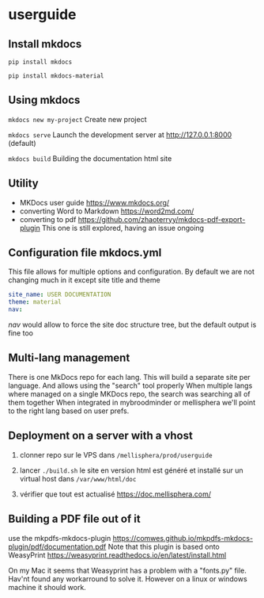 # userguide

## Install mkdocs
```pip install mkdocs```

```pip install mkdocs-material```

## Using mkdocs
```mkdocs new my-project``` Create new project

```mkdocs serve```  Launch the development server at http://127.0.0.1:8000 (default)

```mkdocs build```  Building the documentation html site


## Utility 
- MKDocs user guide https://www.mkdocs.org/
- converting Word to Markdown https://word2md.com/
- converting to pdf https://github.com/zhaoterryy/mkdocs-pdf-export-plugin This one is still explored, having an issue ongoing

## Configuration file mkdocs.yml
This file allows for multiple options and configuration.
By default we are not changing much in it except site title and theme

```yml
site_name: USER DOCUMENTATION
theme: material
nav:
```
_nav_ would allow to force the site doc structure tree, but the default output is fine too

## Multi-lang management
There is one MkDocs repo for each lang. This will build a separate site per language. And allows using the "search" tool properly
When multiple langs where managed on a single MKDocs repo, the search was searching all of them together 
When integrated in mybroodminder or mellisphera we'll point to the right lang based on user prefs.

## Deployment on a server with a vhost
1. clonner  repo sur le VPS dans ```/mellisphera/prod/userguide```

2. lancer ```./build.sh```
le site en version html est généré et installé sur un virtual host dans `/var/www/html/doc`

3. vérifier que tout est actualisé https://doc.mellisphera.com/

## Building a PDF file out of it
use the mkpdfs-mkdocs-plugin
https://comwes.github.io/mkpdfs-mkdocs-plugin/pdf/documentation.pdf
Note that this plugin is based onto WeasyPrint
https://weasyprint.readthedocs.io/en/latest/install.html

On my Mac it seems that Weasyprint has a problem with a "fonts.py" file. Hav'nt found any workarround to solve it. 
However on a linux or windows machine it should work.


